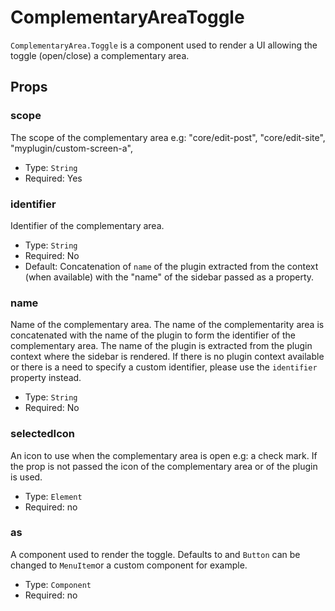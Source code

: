 # ComplementaryAreaToggle

`ComplementaryArea.Toggle` is a component used to render a UI allowing the toggle (open/close) a complementary area.

## Props

### scope

The scope of the complementary area e.g: "core/edit-post", "core/edit-site", "myplugin/custom-screen-a",

-   Type: `String`
-   Required: Yes

### identifier

Identifier of the complementary area.

-   Type: `String`
-   Required: No
-   Default: Concatenation of `name` of the plugin extracted from the context (when available) with the "name" of the sidebar passed as a property.

### name

Name of the complementary area. The name of the complementarity area is concatenated with the name of the plugin to form the identifier of the complementary area. The name of the plugin is extracted from the plugin context where the sidebar is rendered. If there is no plugin context available or there is a need to specify a custom identifier, please use the `identifier` property instead.

-   Type: `String`
-   Required: No

### selectedIcon

An icon to use when the complementary area is open e.g: a check mark.
If the prop is not passed the icon of the complementary area or of the plugin is used.

-   Type: `Element`
-   Required: no

### as

A component used to render the toggle.
Defaults to and `Button` can be changed to `MenuItem`or a custom component for example.

-   Type: `Component`
-   Required: no
